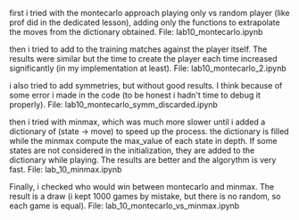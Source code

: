 first i tried with the montecarlo approach playing only vs random player (like prof did in the dedicated lesson), adding only the functions to extrapolate the moves from the dictionary obtained. File: lab10_montecarlo.ipynb

then i tried to add to the training matches against the player itself. The results were similar but the time to create the player each time increased significantly (in my implementation at least). File: lab10_montecarlo_2.ipynb

i also tried to add symmetries, but without good results. I think because of some error i made in the code (to be honest i hadn't time to debug it properly). File: lab10_montecarlo_symm_discarded.ipynb

then i tried with minmax, which was much more slower until i added a dictionary of (state -> move) to speed up the process. the dictionary is filled while the minmax compute the max_value of each state in depth. If some states are not considered in the initialization, they are added to the dictionary while playing. The results are better and the algorythm is very fast. File: lab_10_minmax.ipynb


Finally, i checked who would win between montecarlo and minmax. The result is a draw (i kept 1000 games by mistake, but there is no random, so each game is equal). File: lab_10_montecarlo_vs_minmax.ipynb